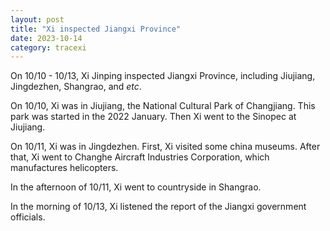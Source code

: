 ```yaml
---
layout: post
title: "Xi inspected Jiangxi Province"
date: 2023-10-14
category: tracexi
---
```


On 10/10 - 10/13, Xi Jinping inspected Jiangxi Province, including Jiujiang, Jingdezhen, Shangrao, and *etc*.

On 10/10, Xi was in Jiujiang, the National Cultural Park of Changjiang. This park was started in the 2022 January. Then Xi went to the Sinopec at Jiujiang. 

On 10/11, Xi was in Jingdezhen. First, Xi visited some china museums. After that, Xi went to Changhe Aircraft Industries Corporation, which manufactures helicopters. 

In the afternoon of 10/11, Xi went to countryside in Shangrao. 

In the morning of 10/13, Xi listened the report of the Jiangxi government officials.

